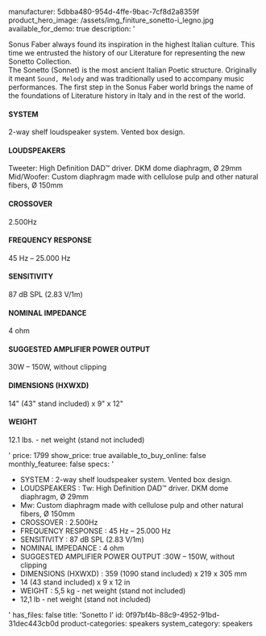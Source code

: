 manufacturer: 5dbba480-954d-4ffe-9bac-7cf8d2a8359f
product_hero_image: /assets/img_finiture_sonetto-i_legno.jpg
available_for_demo: true
description: '<p>Sonus Faber always found its inspiration in the highest Italian culture. This time we entrusted the history of our Literature for representing the new Sonetto Collection.<br>The Sonetto (Sonnet) is the most ancient Italian Poetic structure. Originally it meant ``Sound, Melody`` and was traditionally used to accompany music performances. The first step in the Sonus Faber world brings the name of the foundations of Literature history in Italy and in the rest of the world.&nbsp;&nbsp;</p><h4>SYSTEM</h4><p>2-way shelf loudspeaker system. Vented box design.</p><h4>LOUDSPEAKERS</h4><p>Tweeter: High Definition DAD™ driver. DKM dome diaphragm, Ø 29mm<br>Mid/Woofer: Custom diaphragm made with cellulose pulp and other natural fibers, Ø 150mm</p><h4>CROSSOVER</h4><p>2.500Hz</p><h4>FREQUENCY RESPONSE</h4><p>45 Hz – 25.000 Hz</p><h4>SENSITIVITY</h4><p>87 dB SPL (2.83 V/1m)</p><h4>NOMINAL IMPEDANCE</h4><p>4 ohm</p><h4>SUGGESTED AMPLIFIER POWER OUTPUT</h4><p>30W – 150W, without clipping</p><h4>DIMENSIONS (HXWXD)</h4><p>14" (43" stand included) x 9" x 12"</p><h4>WEIGHT</h4><p>12.1 lbs. - net weight (stand not included)</p>'
price: 1799
show_price: true
available_to_buy_online: false
monthly_featuree: false
specs: '<ul><li>SYSTEM : 2-way shelf loudspeaker system. Vented box design.<br></li><li>LOUDSPEAKERS : Tw: High Definition DAD™ driver. DKM dome diaphragm, Ø 29mm<br></li><li>Mw: Custom diaphragm made with cellulose pulp and other natural fibers, Ø 150mm<br></li><li>CROSSOVER : 2.500Hz<br></li><li>FREQUENCY RESPONSE : 45 Hz – 25.000 Hz<br></li><li>SENSITIVITY : 87 dB SPL (2.83 V/1m)<br></li><li>NOMINAL IMPEDANCE : 4 ohm<br></li><li>SUGGESTED AMPLIFIER POWER OUTPUT :30W – 150W, without clipping<br></li><li>DIMENSIONS (HXWXD) : 359 (1090 stand included) x 219 x 305 mm<br></li><li>14 (43 stand included) x 9 x 12 in<br></li><li>WEIGHT : 5,5 kg - net weight (stand not included)<br></li><li>12,1 lb - net weight (stand not included)<br></li></ul>'
has_files: false
title: 'Sonetto I'
id: 0f97bf4b-88c9-4952-91bd-31dec443cb0d
product-categories: speakers
system_category: speakers
